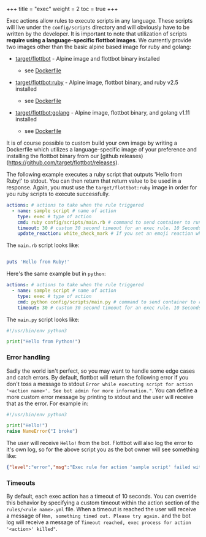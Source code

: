 +++
title = "exec"
weight = 2
toc = true
+++

Exec actions allow rules to execute scripts in any language. These scripts will live under the `config/scripts` directory and will obviously have to be written by the developer. It is important to note that utilization of scripts **require using a language-specific flottbot images**. We currently provide two images other than the basic alpine based image for ruby and golang:

* [target/flottbot](https://hub.docker.com/r/target/flottbot) - Alpine image and flottbot binary installed
  * see [Dockerfile](https://github.com/target/flottbot/blob/master/docker/Dockerfile)

* [target/flottbot:ruby](https://hub.docker.com/r/target/flottbot) - Alpine image, flottbot binary, and ruby v2.5 installed
  * see [Dockerfile](https://github.com/target/flottbot/blob/master/docker/Dockerfile.ruby)

* [target/flottbot:golang](https://hub.docker.com/r/target/flottbot) - Alpine image, flottbot binary, and golang v1.11 installed
  * see [Dockerfile](https://github.com/target/flottbot/blob/master/docker/Dockerfile.golang)

It is of course possible to custom build your own image by writing a Dockerfile which utilizes a language-specific image of your preference and installing the flottbot binary from our [github releases)(https://github.com/target/flottbot/releases).

The following example executes a ruby script that outputs 'Hello from Ruby!' to stdout. You can then return that return value to be used in a response. Again, you must use the `target/flottbot:ruby` image in order for you ruby scripts to execute successfully.

```yaml
actions: # actions to take when the rule triggered
  - name: sample script # name of action
    type: exec # type of action
    cmd: ruby config/scripts/main.rb # command to send container to run your script.
    timeout: 30 # custom 30 second timeout for an exec rule. 10 Seconds is the default.
    update_reaction: white_check_mark # If you set an emoji reaction when the rule was matched, you can include this field to update the reaction when the script completes. You can use templating in this field as well for advanced usage.
```

The `main.rb` script looks like:

```ruby

puts 'Hello from Ruby!'
```

Here's the same example but in `python`:

```yaml
actions: # actions to take when the rule triggered
  - name: sample script # name of action
    type: exec # type of action
    cmd: python config/scripts/main.py # command to send container to run your script.
    timeout: 30 # custom 30 second timeout for an exec rule. 10 Seconds is the default.
```

The `main.py` script looks like:

```python
#!/usr/bin/env python3

print("Hello from Python!")
```

### Error handling

Sadly the world isn't perfect, so you may want to handle some edge cases and catch errors. By default, flottbot will return the following error if you don't toss a message to stdout `Error while executing script for action '<action name>'. See bot admin for more information."`. You can define a more custom error message by printing to stdout and the user will receive that as the error. For example in:

```python
#!/usr/bin/env python3

print("Hello!")
raise NameError("I broke")
```

The user will receive `Hello!` from the bot. Flottbot will also log the error to it's own log, so for the above script you as the bot owner will see something like:

```json
{"level":"error","msg":"Exec rule for action 'sample script' failed with exit status 1: Traceback (most recent call last):\n File "config/scripts/main.py", line 6, in \u003cmodule\u003e\n raise NameError("I broke")\nNameError: I broke\n","time":"2018-02-07T22:04:14-06:00"}
```

### Timeouts

By default, each exec action has a timeout of 10 seconds. You can override this behavior by specifying a custom timeout within the action section of the `rules/<rule name>.yml` file. When a timeout is reached the user will receive a message of `Hmm, something timed out. Please try again.` and the bot log will receive a message of `Timeout reached, exec process for action '<action>' killed"`.
